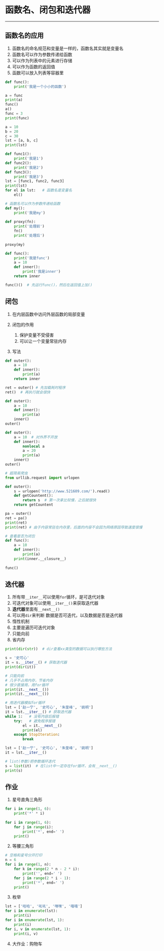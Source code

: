 # 函数名、闭包和迭代器

---

## 函数名的应用

1. 函数名的命名规范和变量是一样的，函数名其实就是变量名
2. 函数名可以作为参数传递给函数
3. 可以作为列表中的元素进行存储
4. 可以作为函数的返回值
5. 函数可以放入列表等容器里

```python
def func():
    print('我是一个小小的函数')

a = func
print(a)
func()
a()
func = 3
print(func)
```

```python
a = 10
b = 20
c = 30
lst = [a, b, c]
print(lst)

def func1():
    print('我是1')
def func2():
    print('我是2')
def func3():
    print('我是3')
lst = [func1, func2, func3]
print(lst)
for el in lst:   # 函数名是变量名
    el()
```

```python
# 函数名可以作为参数传递给函数
def my():
    print('我是my')
    
def proxy(fn):
    print('处理前')
    fn()
    print('处理后')
    
proxy(my)
```

```python
def func():
    print('我是func')
    a = 10
    def inner():
        print('我是inner')
    return inner

func()()  # 先运行func()，然后在返回值上加()
```

## 闭包

1. 在内层函数中访问外层函数的局部变量
2. 闭包的作用

   1. 保护变量不受侵害
   2. 可以让一个变量常驻内存
3. 写法
```python
def outer():
    a = 10
    def inner():
        print(a)
    return inner

ret = outer() # 先加载耗时程序
ret()  # 再执行就会很快  
```

```python
def outer():
    a = 10
    def inner():
        print(a)
    inner()
outer()
```

```python
def outer():
    a = 10  # 对外界不开放
    def inner():
        nonlocal a
        a = 20
        print(a)
    inner()
outer()
```

```python
# 超简易爬虫
from urllib.request import urlopen

def outer():
    s = urlopen('http://www.521609.com/').read()
    def getCountent():
        return s  # 第一次拿比较慢，之后就很快
    return getCountent

pa = outer()
ret = pa()
print(ret)
print(ret) # 由于内容常驻在内存里，后面的内容不会因为网络原因导致速度很慢
```

```python
# 查看是否为闭包
def func():
    a = 10
    def inner():
        print(a)
    print(inner.__closure__)
    
func()
```

## 迭代器

1. 所有带`__iter__`可以使用`for`循环，是可迭代对象
2. 可迭代对象可以使用`__iter__()`来获取迭代器
3. **迭代器**里面有`__next__()`
4. 可以用`dir`来判断 数据是否可迭代，以及数据是否是迭代器
5. 惰性机制
6. 主要是遍历可迭代对象
7. 只能向前
8. 省内存

```python
print(dir(str))  # dir查看xx类型的数据可以执行哪些方法

s = '史可心'
it = s.__iter__() # 获取迭代器
print(dir(it))

# 只能向前
# 几乎不占用内存，节省内存
# 很少直接用，用for循环
print(it.__next__())
print(it.__next__())
```

```python
# 用迭代器模拟for循环
lst = ['赵一宁', '史可心', '朱奎峰', '姚明']
it = lst.__iter__() # 获取迭代器
while 1:   # 没有内容后报错
    try:   # 避免程序报错
        el = it.__next__()
        print(el)
    except StopIteration:
        break
```

```python
lst = ['赵一宁', '史可心', '朱奎峰', '姚明']
it = lst.__iter__()

# list(参数)把参数循环迭代
s = list(it)  # 在list中一定存在for循环，会有__next__()
print(s)
```

## 作业

1. 星号直角三角形

```python
for i in range(1, 6):
    print('*' * i)
    
for i in range(1, 6):
    for j in range(i):
        print('*', end=' ')
    print()
```

2. 等腰三角形

```python
# 空格和星号分开打印
n = 6
for i in range(1, n):
    for k in range(2 * n - 2 * i):
        print('', end=' ')
    for j in range(2 * i - 1):
        print('*', end=' ')
    print()
```

3. 枚举

```python
lst = ['哈哈', '吼吼', '嘿嘿', '嘻嘻']
for i in enumerate(lst):
    print(i)
for i in enumerate(lst, 1):
    print(i)
for i, v in enumerate(lst, 1):
    print(i, v)
```

4. 大作业：购物车